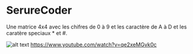 # SerureCoder
Une matrice 4x4 avec les chifres de 0 à 9 et les caractère de A à D et les caratère speciaux * et #.

![alt text](https://image.noelshack.com/fichiers/2019/13/7/1554041534-20190331-155427.jpg) 
https://www.youtube.com/watch?v=qe2xeMGvk0c
